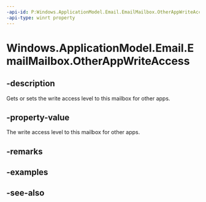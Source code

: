 ```yaml
---
-api-id: P:Windows.ApplicationModel.Email.EmailMailbox.OtherAppWriteAccess
-api-type: winrt property
---
```


<!-- Property syntax
public Windows.ApplicationModel.Email.EmailMailboxOtherAppWriteAccess OtherAppWriteAccess { get;  set; }
-->

# Windows.ApplicationModel.Email.EmailMailbox.OtherAppWriteAccess

## -description
Gets or sets the write access level to this mailbox for other apps.

## -property-value
The write access level to this mailbox for other apps.

## -remarks

## -examples

## -see-also
